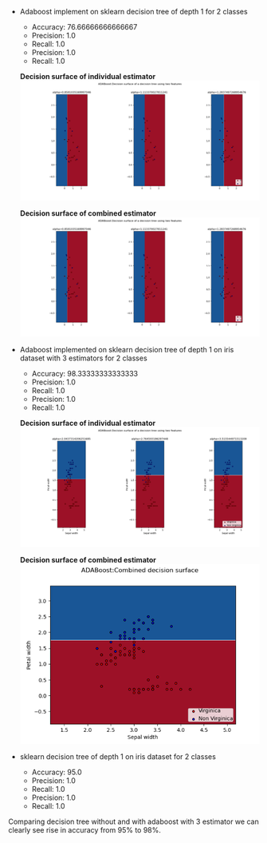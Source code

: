- Adaboost implement on sklearn decision tree of depth 1 for 2 classes

    - Accuracy:  76.66666666666667
    - Precision:  1.0
    - Recall:  1.0
    - Precision:  1.0
    - Recall:  1.0

    **Decision surface of individual estimator**
    ![img](ADA_boost1.png)

    **Decision surface of combined estimator**
    ![img](ADA_boost1.png)


- Adaboost implemented on sklearn decision tree of depth 1 on     iris dataset with 3 estimators for 2 classes

    - Accuracy:  98.33333333333333
    - Precision:  1.0
    - Recall:  1.0
    - Precision:  1.0
    - Recall:  1.0

    **Decision surface of individual estimator**
    ![img](ADA_boost_iris1.png)

    **Decision surface of combined estimator**
    ![img](ADA_boost_iris2.png)

- sklearn decision tree of depth 1 on     iris dataset for 2 classes

    - Accuracy:  95.0
    - Precision:  1.0
    - Recall:  1.0
    - Precision:  1.0
    - Recall:  1.0

Comparing decision tree without and with adaboost with 3 estimator we can clearly see rise in accuracy from 95% to 98%.


